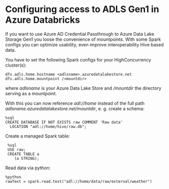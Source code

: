 
# Configuring access to ADLS Gen1 in Azure Databricks

If you want to use Azure AD Credential Passthrough to Azure Data Lake Storage Gen1 you loose the convenience of mountpoints. 
With some Spark configs you can optimize usability, even improve interoperability Hive based data. 

You have to set the following Spark configs for your HighConcurrency cluster(s):

    dfs.adls.home.hostname <adlsname>.azuredatalakestore.net
    dfs.adls.home.mountpoint /<mountdir>

where *adlsname* is your Azure Data Lake Store and */mountdir* the directory serving as a mountpoint.


With this you can now reference *adl://home* instead of the full path *adlsname.azuredatalakestore.net/mountdir*,  e. g. create a schema: 

    %sql
    CREATE DATABASE IF NOT EXISTS raw COMMENT 'Raw data'
      LOCATION "adl://home/hive/raw.db";

Create a managed Spark table:

     %sql
     USE raw;
     CREATE TABLE a
        (a STRING);

Read data via python:

    %python
    rawText = spark.read.text("adl://home/data/raw/external/weather")


